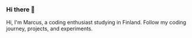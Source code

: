 ### Hi there 👋

Hi, I'm Marcus, a coding enthusiast studying in Finland. Follow my coding journey, projects, and experiments.
